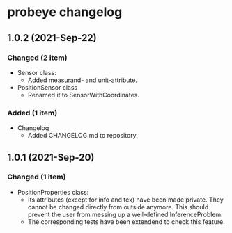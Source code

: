 # probeye changelog

## 1.0.2 (2021-Sep-22)
### Changed (2 item)
- Sensor class:
  * Added measurand- and unit-attribute.
- PositionSensor class
  * Renamed it to SensorWithCoordinates.
### Added (1 item)
- Changelog
  * Added CHANGELOG.md to repository.

## 1.0.1 (2021-Sep-20)
### Changed (1 item)
- PositionProperties class:
  * Its attributes (except for info and tex) have been made private. They cannot be changed directly from outside anymore. This should prevent the user from messing up a well-defined InferenceProblem.
  * The corresponding tests have been extendend to check this feature.

